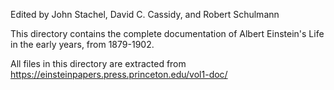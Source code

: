 Edited by John Stachel, David C. Cassidy, and Robert Schulmann

This directory contains the complete documentation of Albert Einstein's Life in the early years, from 1879-1902.

All files in this directory are extracted from https://einsteinpapers.press.princeton.edu/vol1-doc/
